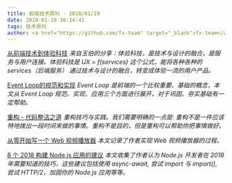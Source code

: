 ```yaml
---
title: 前端技术周刊 - 2018/01/19
date: 2018-01-19 16:14:41
tags: 技术周刊
author: <a href="https://github.com/fx-team" target="_blank">fx-team</a>
---
```


[从前端技术到体验科技](https://zhuanlan.zhihu.com/p/32782686)
*来自玉伯的分享：体验科技，是技术与设计的融合，是服务与用户连接。体验科技是 UX = f(services) 这个公式，能将各种各种的 services（后端服务） 通过技术与设计的融合，转变成体验一流的用户产品。*

[Event Loop的规范和实现](https://juejin.im/post/5a6155126fb9a01cb64edb45)
*Event Loop 是前端的一个比较重要、基础的概念，本文从 Event Loop 规范、实现、应用三个方面进行展开，对于巩固、夯实基础有一定帮助。*

[重构 - 代码整洁之道](https://juejin.im/post/5a5b2a5c6fb9a01cbc6e59f9)
*重构技巧与实践。我们需要明确的一点是: 重构不是一件应该特地拨出一段时间来做的事情。重构不是目的，但是重构可以帮助你把事情做好。*

[从零开始写一个 Web 视频播放器](https://webfe.kujiale.com/web-video-player/)
*本文记录了作者实现 Web 视频播放器的过程。*

[8 个 2018 构建 Node.js 应用的建议](https://blog.risingstack.com/node-js-development-tips-2018/)
*本文收集了作者认为 Node.js 开发者在 2018 年需要知道的技巧，这些建议包括使用 async-await, 尝试 import 与 import(), 尝试 HTTP/2，加固你的 Node.js 应用等等。*
